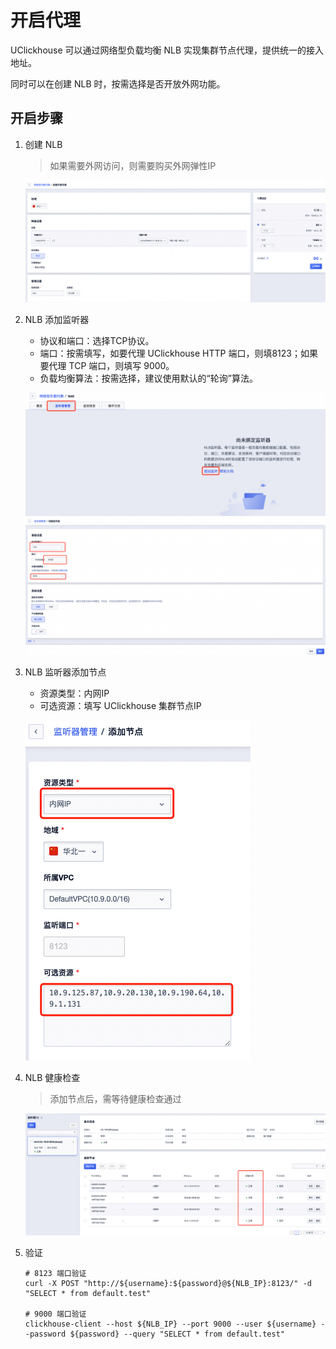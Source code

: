 # 开启代理

UClickhouse 可以通过网络型负载均衡 NLB 实现集群节点代理，提供统一的接入地址。

同时可以在创建 NLB 时，按需选择是否开放外网功能。

## 开启步骤

1. 创建 NLB

    > 如果需要外网访问，则需要购买外网弹性IP

    ![img](/images/proxy-enable-1.png)

2. NLB 添加监听器

    - 协议和端口：选择TCP协议。
    - 端口：按需填写，如要代理 UClickhouse HTTP 端口，则填8123；如果要代理 TCP 端口，则填写 9000。
    - 负载均衡算法：按需选择，建议使用默认的“轮询”算法。

    ![img](/images/proxy-enable-2.png)
    ![img](/images/proxy-enable-3.png)

3. NLB 监听器添加节点

    - 资源类型：内网IP
    - 可选资源：填写 UClickhouse 集群节点IP

    ![img](/images/proxy-enable-4.png)

4. NLB 健康检查

    > 添加节点后，需等待健康检查通过

    ![img](/images/proxy-enable-5.png)

5. 验证

    ```shell
    # 8123 端口验证
    curl -X POST "http://${username}:${password}@${NLB_IP}:8123/" -d "SELECT * from default.test"

    # 9000 端口验证
    clickhouse-client --host ${NLB_IP} --port 9000 --user ${username} --password ${password} --query "SELECT * from default.test"
    ```
